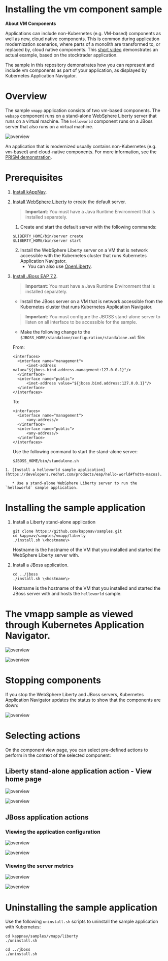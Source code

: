 # Installing the vm component sample

**About VM Components**

Applications can include non-Kubernetes (e.g. VM-based) components as well as new, cloud native components.  This is common during application modernization scenarios, where parts of a monolith are transformed to, or replaced by, cloud native components. This [short video](https://www.youtube.com/watch?v=h833ZN8KQy0&feature=youtu.be) demonstrates an actual example, based on the stocktrader application. 

The sample in this repository demonstrates how you can represent and include vm components as part of your application, as displayed by Kubernetes Application Navigator. 

# Overview 

The sample `vmapp` application consists of two vm-based components. The `webapp` component runs on a stand-alone WebSphere Liberty server that runs on a virtual machine. The `helloworld` component runs on a JBoss server that also runs on a virtual machine.

![overview](https://github.com/kappnav/samples/blob/master/vmapp/images/overview.jpg)

  An application that is modernized usually contains non-Kubernetes (e.g. vm-based) and cloud-native components. For more information, see the [PRISM demonstration](https://www.youtube.com/watch?v=Air32LCcj0c&feature=youtu.be).

# Prerequisites

   1. [Install kAppNav](https://github.com/kappnav/README).
   1. [Install WebSphere Liberty](https://developer.ibm.com/wasdev/downloads/#asset/runtimes-wlp-webProfile8) to create the default server.  

      > **Important**: You must have a Java Runtime Environment that is installed separately.

      1. Create and start the default server with the following commands: 

      ```
      $LIBERTY_HOME/bin/server create
      $LIBERTY_HOME/bin/server start 
      ```

      2. Install the WebSphere Liberty server on a VM that is network accessible with the Kubernetes cluster that runs Kubernetes Application Navigator.
          * You can also use [OpenLiberty](https://openliberty.io/).
 

   1. [Install JBoss EAP 7.2](https://developers.redhat.com/products/eap/download?sc_cid=701f2000000RmA9AAK&gclid=EAIaIQobChMIwaCv_6v35AIV0cDACh3ZUAIDEAAYASAAEgLzifD_BwE&gclsrc=aw.ds).

      > **Important**: You must have a Java Runtime Environment that is installed separately.

      * Install the JBoss server on a VM that is network accessible from the Kubernetes cluster that runs Kubernetes Application Navigator. 
      > **Important**: You must configure the JBOSS stand-alone server to listen on all interface to be accessible for the sample. 

      * Make the following change to the `$JBOSS_HOME/standalone/configuration/standalone.xml` file: 
      
      From: 
      ```
      <interfaces>
        <interface name="management">
            <inet-address value="${jboss.bind.address.management:127.0.0.1}"/>
        </interface>
        <interface name="public">
            <inet-address value="${jboss.bind.address:127.0.0.1}"/>
        </interface>
      </interfaces>
      ```

      To: 
      ```
      <interfaces>
        <interface name="management">
            <any-address/>
        </interface>
        <interface name="public">
            <any-address/>
        </interface>
      </interfaces>
      ```

       Use the following command to start the stand-alone server: 

      ```
      $JBOSS_HOME/bin/standalone.sh 
      ```
    1. [Install a helloworld sample application](https://developers.redhat.com/products/eap/hello-world#fndtn-macos).

       * Use a stand-alone WebSphere Liberty server to run the `helloworld` sample application.

# Installing the sample application

1. Install a Liberty stand-alone application

   ```
   git clone https://github.com/kappnav/samples.git
   cd kappnav/samples/vmapp/liberty
   ./install.sh \<hostname\>
   ```

   Hostname is the hostname of the VM that you installed and started the WebSphere Liberty server with.

1. Install a JBoss application.

   ```
   cd ../jboss
   ./install.sh \<hostname\>
   ```
   
   Hostname is the hostname of the VM that you installed and started the JBoss server with and hosts the `helloworld` sample.
   
 # The vmapp sample as viewed through Kubernetes Application Navigator.

![overview](https://github.com/kappnav/samples/blob/master/vmapp/images/applications.jpg)

![overview](https://github.com/kappnav/samples/blob/master/vmapp/images/components.jpg)

# Stopping components 

If you stop the WebSphere Liberty and JBoss servers, Kubernetes Application Navigator updates the status to show that the components are down:

![overview](https://github.com/kappnav/samples/blob/master/vmapp/images/stopped.jpg)

# Selecting actions 

On the component view page, you can select pre-defined actions to perform in the context of the selected component: 

## Liberty stand-alone application action - View home page 

![overview](https://github.com/kappnav/samples/blob/master/vmapp/images/liberty-action.jpg)

![overview](https://github.com/kappnav/samples/blob/master/vmapp/images/liberty-home.jpg)

## JBoss application actions

### Viewing the application configuration

![overview](https://github.com/kappnav/samples/blob/master/vmapp/images/jboss-view-config.jpg)

![overview](https://github.com/kappnav/samples/blob/master/vmapp/images/jboss-config.jpg)

### Viewing the server metrics 

![overview](https://github.com/kappnav/samples/blob/master/vmapp/images/jboss-view-metrics.jpg)

![overview](https://github.com/kappnav/samples/blob/master/vmapp/images/jboss-metrics.jpg)

# Uninstalling the sample application

Use the following `uninstall.sh` scripts to uninstall the sample application with Kubernetes: 

```
cd kappnav/samples/vmapp/liberty
./uninstall.sh 
```

```
cd ../jboss
./uninstall.sh 
```